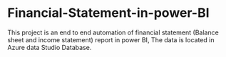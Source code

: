 # Financial-Statement-in-power-BI
This project is an end to end automation of financial statement (Balance sheet and income statement) report in power BI, The data is located in Azure data Studio Database.
